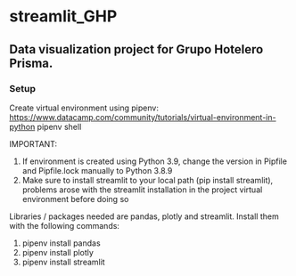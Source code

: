 # streamlit_GHP

## Data visualization project for Grupo Hotelero Prisma.

### Setup

Create virtual environment using pipenv: https://www.datacamp.com/community/tutorials/virtual-environment-in-python
pipenv shell

IMPORTANT: 
1. If environment is created using Python 3.9, change the version in Pipfile and Pipfile.lock manually to Python 3.8.9
2. Make sure to install streamlit to your local path (pip install streamlit), problems arose with the streamlit installation in the project virtual environment before doing so

Libraries / packages needed are pandas, plotly and streamlit. Install them with the following commands:
1. pipenv install pandas
2. pipenv install plotly
3. pipenv install streamlit
